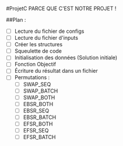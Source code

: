 #ProjetC 
PARCE QUE C'EST NOTRE PROJET !

##Plan :
- [ ] Lecture du fichier de configs
- [ ] Lecture du fichier d'inputs
- [ ] Créer les structures
- [ ] Squeulette de code
- [ ] Initialisation des données (Solution initiale)
- [ ] Fonction Objectif
- [ ] Écriture du résultat dans un fichier
- [ ] Permutations :
    - [ ] SWAP_SEQ
    - [ ] SWAP_BATCH
    - [ ] SWAP_BOTH
    - [ ] EBSR_BOTH
    - [ ] EBSR_SEQ
    - [ ] EBSR_BATCH
    - [ ] EFSR_BOTH
    - [ ] EFSR_SEQ
    - [ ] EFSR_BATCH